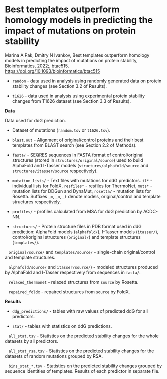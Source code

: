 # Best templates outperform homology models in predicting the impact of mutations on protein stability

Marina A Pak, Dmitry N Ivankov, Best templates outperform homology models in predicting the impact of mutations on protein stability, Bioinformatics, 2022;, btac515, https://doi.org/10.1093/bioinformatics/btac515 

- `random` - data used in analysis using randomly generated data on protein stability changes (see Section 3.2 of Results).

- `t1626` - data used in analysis using experimental protein stability changes from T1626 dataset (see Section 3.3 of Results).

**Data**

Data used for ddG prediction.

- Dataset of mutations (`random.tsv` or `t1626.tsv`).

- `blast.out` - Alignment of original/control proteins and their best templates from BLAST search (see Section 2.2 of Methods).

- `fasta/` - SEQRES sequences in FASTA format of control/original structures (stored in `structures/original/source`) used to build AlphaFold and I-Tasser models (`structures/alphafold/source` and `structures/itasser/source` respectively).

- `mutation_lists/` - Text files with mutations for ddG predictors. `il*` - individual lists for FoldX, `resfiles*` - resfiles for ThermoNet, `muts*` - mutation lists for DDGun and DynaMut, `rosetta/` - mutation lists for Rosetta. Suffixes `_m`, `_o`, `_t` denote models, original/control and template structures respectively.

- `profiles/` - profiles calculated from MSA for ddG prediction by ACDC-NN. 

- `structures/` - Protein structure files in PDB format used in ddG prediction: AlphaFold models (`alphafold/`), I-Tasser models (`itasser/`), control/original structures (`original/`) and template structures (`templates/`). 

&nbsp;&nbsp;&nbsp;`original/source/` and `templates/source/` - single-chain original/control and template structures.

&nbsp;&nbsp;&nbsp;`alphafold/source/` and `itasser/source/`) - modeled structures produced by AlphaFold and I-Tasser respectively from sequences in `fasta/`. 

&nbsp;&nbsp;&nbsp;`relaxed_thermonet` - relaxed structures from `source` by Rosetta.

&nbsp;&nbsp;&nbsp;`repaired_foldx` - repaired structures from `source` by FoldX.

**Results**

- `ddg_predictions/` - tables with raw values of predicted ddG for all predictors.

- `stat/` - tables with statistics on ddG predictions.

&nbsp;&nbsp;&nbsp;`all_stat.tsv` - Statistics on the predicted stability changes for the whole datasets by all predictors.

&nbsp;&nbsp;&nbsp;`all_stat_rsa.tsv` - Statistics on the predicted stability changes for the datasets of random mutations grouped by RSA.

&nbsp;&nbsp;&nbsp;`bins_stat_*.tsv` - Statistics on the predicted stability changes grouped by sequence identities of templates. Results of each predictor in separate file.
